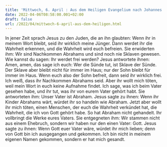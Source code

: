 ```yaml
---
title: 'Mittwoch, 6. April : Aus dem Heiligen Evangelium nach Johannes - Joh 8,31-42.'
date: 2022-04-06T08:58:00.001+02:00
draft: false
url: /2022/04/mittwoch-6-april-aus-dem-heiligen.html
---
```


In jener Zeit sprach Jesus zu den Juden, die an ihn glaubten: Wenn ihr in meinem Wort bleibt, seid ihr wirklich meine Jünger. Dann werdet ihr die Wahrheit erkennen, und die Wahrheit wird euch befreien. Sie erwiderten ihm: Wir sind Nachkommen Abrahams und sind noch nie Sklaven gewesen. Wie kannst du sagen: Ihr werdet frei werden? Jesus antwortete ihnen: Amen, amen, das sage ich euch: Wer die Sünde tut, ist Sklave der Sünde. Der Sklave aber bleibt nicht für immer im Haus; nur der Sohn bleibt für immer im Haus. Wenn euch also der Sohn befreit, dann seid ihr wirklich frei. Ich weiß, dass ihr Nachkommen Abrahams seid. Aber ihr wollt mich töten, weil mein Wort in euch keine Aufnahme findet. Ich sage, was ich beim Vater gesehen habe, und ihr tut, was ihr von eurem Vater gehört habt. Sie antworteten ihm: Unser Vater ist Abraham. Jesus sagte zu ihnen: Wenn ihr Kinder Abrahams wärt, würdet ihr so handeln wie Abraham. Jetzt aber wollt ihr mich töten, einen Menschen, der euch die Wahrheit verkündet hat, die Wahrheit, die ich von Gott gehört habe. So hat Abraham nicht gehandelt. Ihr vollbringt die Werke eures Vaters. Sie entgegneten ihm: Wir stammen nicht aus einem Ehebruch, sondern wir haben nur den einen Vater: Gott. Jesus sagte zu ihnen: Wenn Gott euer Vater wäre, würdet ihr mich lieben; denn von Gott bin ich ausgegangen und gekommen. Ich bin nicht in meinem eigenen Namen gekommen, sondern er hat mich gesandt.